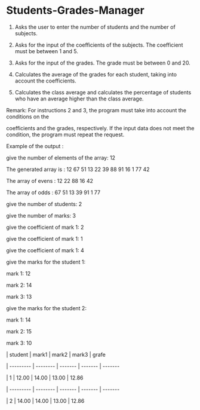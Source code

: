 # Students-Grades-Manager
1. Asks the user to enter the number of students and the number of subjects. 

2. Asks for the input of the coefficients of the subjects. The coefficient must be between 1 and 5. 

3. Asks for the input of the grades. The grade must be between 0 and 20. 

4. Calculates the average of the grades for each student, taking into account the coefficients. 

5. Calculates the class average and calculates the percentage of students who have an average higher than the class average. 

Remark: For instructions 2 and 3, the program must take into account the conditions on the

coefficients and the grades, respectively. If the input data does not meet the condition, the program must repeat the request.

Example of the output :

 give the number of elements of the array: 12

 The generated array is : 12 67 51 13 22 39 88 91 16 1 77 42 

 The array of evens : 12 22 88 16 42

 The array of odds : 67 51 13 39 91 1 77

give the number of students: 2

give the number of marks: 3

 give the coefficient of mark 1: 2 

 give the coefficient of mark 1: 1

 give the coefficient of mark 1: 4

give the marks for the student 1:

 mark 1: 12

 mark 2: 14

 mark 3: 13

give the marks for the student 2:

 mark 1: 14

 mark 2: 15

 mark 3: 10

| student | mark1 | mark2 | mark3 | grafe

| --------- | -------- | ------- | ------- | -------

| 1 | 12.00 | 14.00 | 13.00 | 12.86

| --------- | -------- | ------- | ------- | -------

| 2 | 14.00 | 14.00 | 13.00 | 12.86
